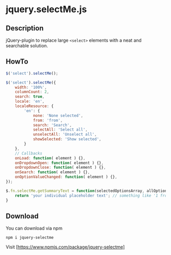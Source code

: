 # jquery.selectMe.js

## Description
jQuery-plugin to replace large `<select>` elements with a neat and searchable solution.

## HowTo
```javascript
$('select').selectMe();

$('select').selectMe({
    width: '100%',
    columnCount: 2,
    search: true,
    locale: 'en',
    localeResource: { 
        'en': {
            none: 'None selected',
            from: 'from',
            search: 'Search',
            selectAll: 'Select all',
            unselectAll: 'Unselect all',
            showSelected: 'Show selected',
        } 
    },
    // Callbacks
    onLoad: function( element ) {},
    onDropdownOpen: function( element ) {},
    onDropdownClose: function( element ) {},
    onSearch: function( element ) {},
    onOptionValueChanged: function( element ) {},
});

$.fn.selectMe.getSummaryText = function(selectedOptionsArray, allOptionsCount, messageSource) {
    return 'your individual placeholder text'; // something like '1 from 10' or 'SelectedTextOne, SelectedTextTwo, ...'
}
```

## Download
You can download via npm
```
npm i jquery-selectme
```
Visit [https://www.npmjs.com/package/jquery-selectme]
